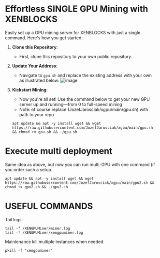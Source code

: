 # Effortless SINGLE GPU Mining with XENBLOCKS

Easily set up a GPU mining server for XENBLOCKS with just a single command. Here's how you get started:

1. **Clone this Repository**: 
   - First, clone this repository to your own public repository.

2. **Update Your Address**:
   - Navigate to `gpu.sh` and replace the existing address with your own as illustrated below:
   ![image](https://github.com/JozefJarosciak/xgpu/assets/3492464/807a9935-17ec-4cd8-8dd3-bfff04b65060)


3. **Kickstart Mining**:
   - Now you're all set! Use the command below to get your new GPU server up and running—from 0 to full-speed mining 
   - Note: of course replace (JozefJarosciak/xgpu/main/gpu.sh) with path to your repo
   ```
   apt update && apt -y install wget && wget https://raw.githubusercontent.com/JozefJarosciak/xgpu/main/gpu.sh && chmod +x gpu.sh && ./gpu.sh
   ```


# Execute multi deployment 
Same idea as above, but now you can run multi-GPU with one command (if you order such a setup.
```
apt update && apt -y install wget && wget https://raw.githubusercontent.com/JozefJarosciak/xgpu/main/gpu2.sh && chmod +x gpu2.sh && ./gpu2.sh
```

# USEFUL COMMANDS 

Tail logs:
```
tail -f /XENGPUMiner/miner.log
tail -f /XENGPUMiner/xengpuminer.log
```

Maintenance kill multiple instances when needed
```
pkill -f "xengpuminer"
```
